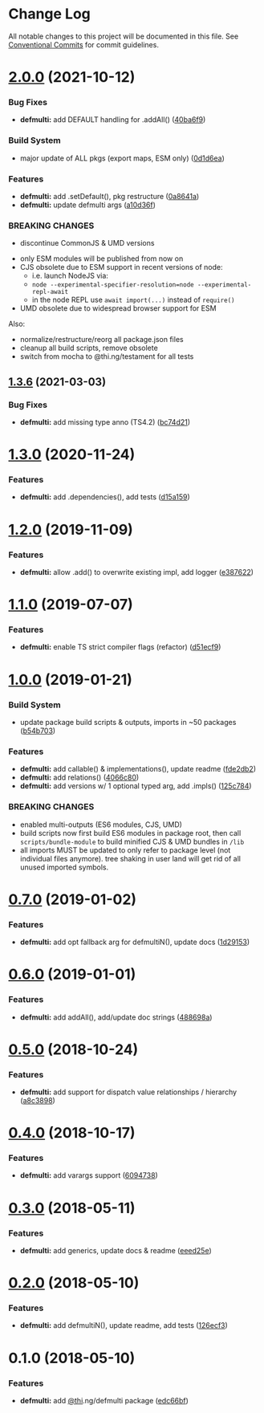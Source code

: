 # Change Log

All notable changes to this project will be documented in this file.
See [Conventional Commits](https://conventionalcommits.org) for commit guidelines.

# [2.0.0](https://github.com/thi-ng/umbrella/compare/@thi.ng/defmulti@1.3.17...@thi.ng/defmulti@2.0.0) (2021-10-12)


### Bug Fixes

* **defmulti:** add DEFAULT handling for .addAll() ([40ba6f9](https://github.com/thi-ng/umbrella/commit/40ba6f9bc39c713267ac3736fe65c32315ac6980))


### Build System

* major update of ALL pkgs (export maps, ESM only) ([0d1d6ea](https://github.com/thi-ng/umbrella/commit/0d1d6ea9fab2a645d6c5f2bf2591459b939c09b6))


### Features

* **defmulti:** add .setDefault(), pkg restructure ([0a8641a](https://github.com/thi-ng/umbrella/commit/0a8641a27f3d340880462541311f5a82360be62b))
* **defmulti:** update defmulti args ([a10d36f](https://github.com/thi-ng/umbrella/commit/a10d36fcee855220eacbdd1f86d443d888603ac6))


### BREAKING CHANGES

* discontinue CommonJS & UMD versions

- only ESM modules will be published from now on
- CJS obsolete due to ESM support in recent versions of node:
  - i.e. launch NodeJS via:
  - `node --experimental-specifier-resolution=node --experimental-repl-await`
  - in the node REPL use `await import(...)` instead of `require()`
- UMD obsolete due to widespread browser support for ESM

Also:
- normalize/restructure/reorg all package.json files
- cleanup all build scripts, remove obsolete
- switch from mocha to @thi.ng/testament for all tests






##  [1.3.6](https://github.com/thi-ng/umbrella/compare/@thi.ng/defmulti@1.3.5...@thi.ng/defmulti@1.3.6) (2021-03-03) 

###  Bug Fixes 

- **defmulti:** add missing type anno (TS4.2) ([bc74d21](https://github.com/thi-ng/umbrella/commit/bc74d21264f2d3b76fc288eeccab398ad66f76da)) 

#  [1.3.0](https://github.com/thi-ng/umbrella/compare/@thi.ng/defmulti@1.2.26...@thi.ng/defmulti@1.3.0) (2020-11-24) 

###  Features 

- **defmulti:** add .dependencies(), add tests ([d15a159](https://github.com/thi-ng/umbrella/commit/d15a1594750ac171b1ab93da18d908f1ca6c3897)) 

#  [1.2.0](https://github.com/thi-ng/umbrella/compare/@thi.ng/defmulti@1.1.4...@thi.ng/defmulti@1.2.0) (2019-11-09) 

###  Features 

- **defmulti:** allow .add() to overwrite existing impl, add logger ([e387622](https://github.com/thi-ng/umbrella/commit/e387622d3ad44bc0df029c5ba641244dc12c6353)) 

#  [1.1.0](https://github.com/thi-ng/umbrella/compare/@thi.ng/defmulti@1.0.9...@thi.ng/defmulti@1.1.0) (2019-07-07) 

###  Features 

- **defmulti:** enable TS strict compiler flags (refactor) ([d51ecf9](https://github.com/thi-ng/umbrella/commit/d51ecf9)) 

#  [1.0.0](https://github.com/thi-ng/umbrella/compare/@thi.ng/defmulti@0.7.0...@thi.ng/defmulti@1.0.0) (2019-01-21) 

###  Build System 

- update package build scripts & outputs, imports in ~50 packages ([b54b703](https://github.com/thi-ng/umbrella/commit/b54b703)) 

###  Features 

- **defmulti:** add callable() & implementations(), update readme ([fde2db2](https://github.com/thi-ng/umbrella/commit/fde2db2)) 
- **defmulti:** add relations() ([4066c80](https://github.com/thi-ng/umbrella/commit/4066c80)) 
- **defmulti:** add versions w/ 1 optional typed arg, add .impls() ([125c784](https://github.com/thi-ng/umbrella/commit/125c784)) 

###  BREAKING CHANGES 

- enabled multi-outputs (ES6 modules, CJS, UMD) 
- build scripts now first build ES6 modules in package root, then call   `scripts/bundle-module` to build minified CJS & UMD bundles in `/lib` 
- all imports MUST be updated to only refer to package level   (not individual files anymore). tree shaking in user land will get rid of   all unused imported symbols. 

#  [0.7.0](https://github.com/thi-ng/umbrella/compare/@thi.ng/defmulti@0.6.0...@thi.ng/defmulti@0.7.0) (2019-01-02) 

###  Features 

- **defmulti:** add opt fallback arg for defmultiN(), update docs ([1d29153](https://github.com/thi-ng/umbrella/commit/1d29153)) 

#  [0.6.0](https://github.com/thi-ng/umbrella/compare/@thi.ng/defmulti@0.5.1...@thi.ng/defmulti@0.6.0) (2019-01-01) 

###  Features 

- **defmulti:** add addAll(), add/update doc strings ([488698a](https://github.com/thi-ng/umbrella/commit/488698a)) 

#  [0.5.0](https://github.com/thi-ng/umbrella/compare/@thi.ng/defmulti@0.4.1...@thi.ng/defmulti@0.5.0) (2018-10-24) 

###  Features 

- **defmulti:** add support for dispatch value relationships / hierarchy ([a8c3898](https://github.com/thi-ng/umbrella/commit/a8c3898)) 

#  [0.4.0](https://github.com/thi-ng/umbrella/compare/@thi.ng/defmulti@0.3.11...@thi.ng/defmulti@0.4.0) (2018-10-17) 

###  Features 

- **defmulti:** add varargs support ([6094738](https://github.com/thi-ng/umbrella/commit/6094738)) 

#  [0.3.0](https://github.com/thi-ng/umbrella/compare/@thi.ng/defmulti@0.2.0...@thi.ng/defmulti@0.3.0) (2018-05-11) 

###  Features 

- **defmulti:** add generics, update docs & readme ([eeed25e](https://github.com/thi-ng/umbrella/commit/eeed25e)) 

#  [0.2.0](https://github.com/thi-ng/umbrella/compare/@thi.ng/defmulti@0.1.0...@thi.ng/defmulti@0.2.0) (2018-05-10) 

###  Features 

- **defmulti:** add defmultiN(), update readme, add tests ([126ecf3](https://github.com/thi-ng/umbrella/commit/126ecf3)) 

#  0.1.0 (2018-05-10) 

###  Features 

- **defmulti:** add [@thi](https://github.com/thi).ng/defmulti package ([edc66bf](https://github.com/thi-ng/umbrella/commit/edc66bf))
